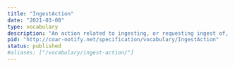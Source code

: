 ```yaml
---
title: "IngestAction"
date: "2021-03-08"
type: vocabulary
description: "An action related to ingesting, or requesting ingest of, a resource"
pid: "http://coar-notify.net/specification/vocabulary/IngestAction"
status: published
#aliases: ["/vocabulary/ingest-action/"]
---
```


